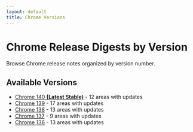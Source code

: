 ```yaml
---
layout: default
title: Chrome Versions
---
```


# Chrome Release Digests by Version

Browse Chrome release notes organized by version number.

## Available Versions

- [Chrome 140 **(Latest Stable)**](./chrome-140/index.html) - 12 areas with updates
- [Chrome 139](./chrome-139/index.html) - 17 areas with updates
- [Chrome 138](./chrome-138/index.html) - 13 areas with updates
- [Chrome 137](./chrome-137/index.html) - 9 areas with updates
- [Chrome 136](./chrome-136/index.html) - 13 areas with updates
